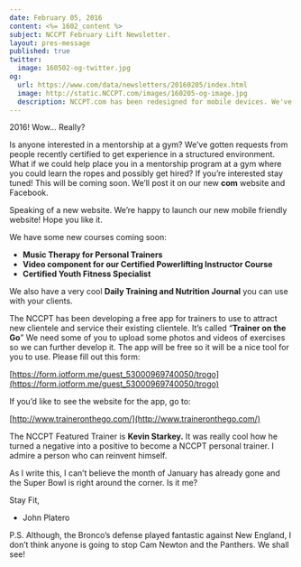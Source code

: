 ```yaml
---
date: February 05, 2016
content: <%= 1602_content %>
subject: NCCPT February Lift Newsletter.
layout: pres-message
published: true
twitter:
  image: 160502-og-twitter.jpg
og:
  url: https://www.com/data/newsletters/20160205/index.html
  image: http://static.NCCPT.com/images/160205-og-image.jpg
  description: NCCPT.com has been redesigned for mobile devices. We've optimized our site for phones and tablets to bring you a better experience while browsing.
---
```

2016! Wow&hellip; Really?

Is anyone interested in a mentorship at a gym? We’ve gotten requests from people recently certified to get experience in a structured environment. What if we could help place you in a mentorship program at a gym where you could learn the ropes and possibly get hired? If you’re interested stay tuned! This will be coming soon. We’ll post it on our new **com** website and Facebook.

Speaking of a new website. We’re happy to launch our new mobile friendly website! Hope you like it.

We have some new courses coming soon:

* **Music Therapy for Personal Trainers**
* **Video component for our Certified Powerlifting Instructor Course**
* **Certified Youth Fitness Specialist**

We also have a very cool **Daily Training and Nutrition Journal** you can use with your clients.

The NCCPT has been developing a free app for trainers to use to attract new clientele and service their existing clientele. It’s called “**Trainer on the Go**” We need some of you to upload some photos and videos of exercises so we can further develop it. The app will be free so it will be a nice tool for you to use. Please fill out this form:

[https://form.jotform.me/guest_53000969740050/trogo](https://form.jotform.me/guest_53000969740050/trogo)

If you’d like to see the website for the app, go to:

[http://www.traineronthego.com/](http://www.traineronthego.com/)

The NCCPT Featured Trainer is **Kevin Starkey.** It was really cool how he turned a negative into a positive to become a NCCPT personal trainer. I admire a person who can reinvent himself.

As I write this, I can’t believe the month of January has already gone and the Super Bowl is right around the corner. Is it me?

Stay Fit,

- John Platero

P.S. Although, the Bronco’s defense played fantastic against New England, I don’t think anyone is going to stop Cam Newton and the Panthers. We shall see!
